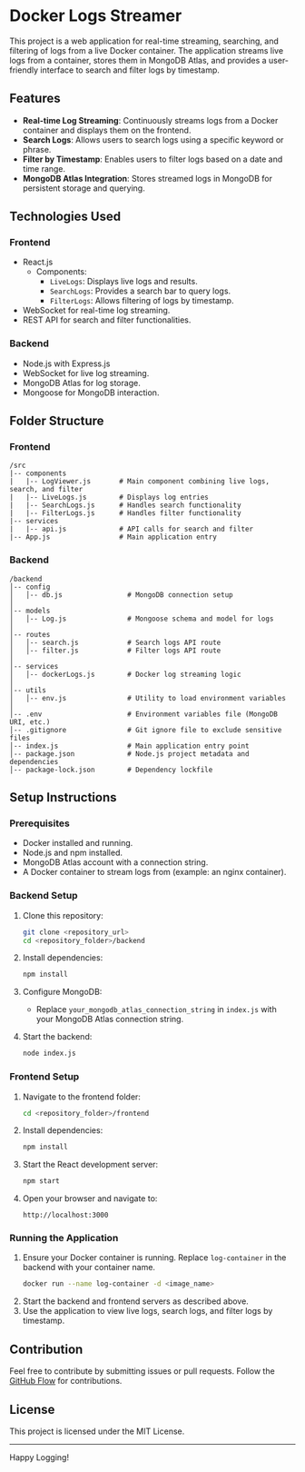 # Docker Logs Streamer

This project is a web application for real-time streaming, searching, and filtering of logs from a live Docker container. The application streams live logs from a container, stores them in MongoDB Atlas, and provides a user-friendly interface to search and filter logs by timestamp.

## Features

- **Real-time Log Streaming**: Continuously streams logs from a Docker container and displays them on the frontend.
- **Search Logs**: Allows users to search logs using a specific keyword or phrase.
- **Filter by Timestamp**: Enables users to filter logs based on a date and time range.
- **MongoDB Atlas Integration**: Stores streamed logs in MongoDB for persistent storage and querying.

## Technologies Used

### Frontend
- React.js
  - Components:
    - `LiveLogs`: Displays live logs and results.
    - `SearchLogs`: Provides a search bar to query logs.
    - `FilterLogs`: Allows filtering of logs by timestamp.
- WebSocket for real-time log streaming.
- REST API for search and filter functionalities.

### Backend
- Node.js with Express.js
- WebSocket for live log streaming.
- MongoDB Atlas for log storage.
- Mongoose for MongoDB interaction.

## Folder Structure

### Frontend
```
/src
|-- components
|   |-- LogViewer.js       # Main component combining live logs, search, and filter
|   |-- LiveLogs.js        # Displays log entries
|   |-- SearchLogs.js      # Handles search functionality
|   |-- FilterLogs.js      # Handles filter functionality
|-- services
|   |-- api.js             # API calls for search and filter
|-- App.js                 # Main application entry
```

### Backend
```
/backend
│-- config
│   │-- db.js                # MongoDB connection setup
│
│-- models
│   │-- Log.js               # Mongoose schema and model for logs
│
│-- routes
│   │-- search.js            # Search logs API route
│   │-- filter.js            # Filter logs API route
│
│-- services
│   │-- dockerLogs.js        # Docker log streaming logic
│
│-- utils
│   │-- env.js               # Utility to load environment variables
│
│-- .env                     # Environment variables file (MongoDB URI, etc.)
│-- .gitignore               # Git ignore file to exclude sensitive files
│-- index.js                 # Main application entry point
│-- package.json             # Node.js project metadata and dependencies
│-- package-lock.json        # Dependency lockfile

```

## Setup Instructions

### Prerequisites
- Docker installed and running.
- Node.js and npm installed.
- MongoDB Atlas account with a connection string.
- A Docker container to stream logs from (example: an nginx container).

### Backend Setup
1. Clone this repository:
   ```bash
   git clone <repository_url>
   cd <repository_folder>/backend
   ```

2. Install dependencies:
   ```bash
   npm install
   ```

3. Configure MongoDB:
   - Replace `your_mongodb_atlas_connection_string` in `index.js` with your MongoDB Atlas connection string.

4. Start the backend:
   ```bash
   node index.js
   ```

### Frontend Setup
1. Navigate to the frontend folder:
   ```bash
   cd <repository_folder>/frontend
   ```

2. Install dependencies:
   ```bash
   npm install
   ```

3. Start the React development server:
   ```bash
   npm start
   ```

4. Open your browser and navigate to:
   ```
   http://localhost:3000
   ```

### Running the Application
1. Ensure your Docker container is running. Replace `log-container` in the backend with your container name.
   ```bash
   docker run --name log-container -d <image_name>
   ```
2. Start the backend and frontend servers as described above.
3. Use the application to view live logs, search logs, and filter logs by timestamp.


## Contribution
Feel free to contribute by submitting issues or pull requests. Follow the [GitHub Flow](https://guides.github.com/introduction/flow/) for contributions.

## License
This project is licensed under the MIT License.

---

Happy Logging!

